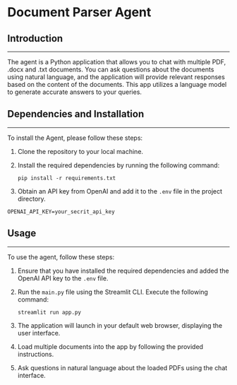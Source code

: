 # Document Parser Agent

## Introduction
------------
The agent is a Python application that allows you to chat with multiple PDF, .docx and .txt documents. You can ask questions about the documents using natural language, and the application will provide relevant responses based on the content of the documents. This app utilizes a language model to generate accurate answers to your queries.


## Dependencies and Installation
----------------------------
To install the Agent, please follow these steps:

1. Clone the repository to your local machine.

2. Install the required dependencies by running the following command:
   ```
   pip install -r requirements.txt
   ```

3. Obtain an API key from OpenAI and add it to the `.env` file in the project directory.
```commandline
OPENAI_API_KEY=your_secrit_api_key
```

## Usage
-----
To use the agent, follow these steps:

1. Ensure that you have installed the required dependencies and added the OpenAI API key to the `.env` file.

2. Run the `main.py` file using the Streamlit CLI. Execute the following command:
   ```
   streamlit run app.py
   ```

3. The application will launch in your default web browser, displaying the user interface.

4. Load multiple documents into the app by following the provided instructions.

5. Ask questions in natural language about the loaded PDFs using the chat interface.
